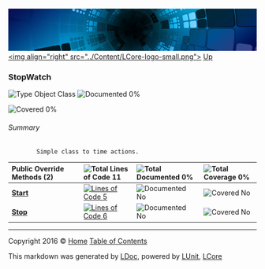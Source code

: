 ![](../Content/LCore-banner-small.png "")
[&lt;img align=&quot;right&quot; src=&quot;../Content/LCore-logo-small.png&quot;&gt;](../../README.md)
[Up](../L.md)

### StopWatch

![Type Object Class](http://b.repl.ca/v1/Type-Object%20Class-blue.png "") ![Documented 0%](http://b.repl.ca/v1/Documented-0%25-red.png "")

![Covered 0%](http://b.repl.ca/v1/Covered-0%25-red.png "")


###### Summary

            Simple class to time actions.
            

Public  Override Methods (2) |  | ![Total Lines of Code 11](http://b.repl.ca/v1/Total%20Lines%20of%20Code-11-blue.png "") | ![Total Documented 0%](http://b.repl.ca/v1/Total%20Documented-0%25-red.png "") | ![Total Coverage 0%](http://b.repl.ca/v1/Total%20Coverage-0%25-red.png "")
:---  | :---  | :---  | :---  | :--- 
**[Start](StopWatch_Start.md)** |  | [![Lines of Code 5](http://b.repl.ca/v1/Lines%20of%20Code-5-blue.png "")](../Tools/Stopwatch.cs#L24) | ![Documented No](http://b.repl.ca/v1/Documented-No-red.png "") | ![Covered No](http://b.repl.ca/v1/Covered-No-red.png "")
**[Stop](StopWatch_Stop.md)** |  | [![Lines of Code 6](http://b.repl.ca/v1/Lines%20of%20Code-6-blue.png "")](../Tools/Stopwatch.cs#L33) | ![Documented No](http://b.repl.ca/v1/Documented-No-red.png "") | ![Covered No](http://b.repl.ca/v1/Covered-No-red.png "")




---

Copyright 2016 &copy; [Home](../../README.md) [Table of Contents](../../TableOfContents.md)

This markdown was generated by [LDoc](https://github.com/CodeSingularity/LDoc), powered by [LUnit](https://github.com/CodeSingularity/LUnit), [LCore](https://github.com/CodeSingularity/LCore)
